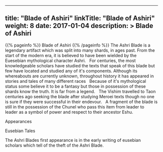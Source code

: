 
---
title: "Blade of Ashiri"
linkTitle: "Blade of Ashiri"
weight: 8
date: 2017-01-04
description: >
 Blade of Ashiri
---

{{% pageinfo %}}
Blade of Ashiri
{{% /pageinfo %}}
The Ashri Blade is a legendary artifact which was split into many shards, in ages past. From the start of the modern era, it is believed to have been wielded by the Euesebian mythological character Ashri.
<span class="line-spacer d-block"> </span>
For centuries, the most knowledgeable scholars have studied the texts that speak of this blade but few have located and studied any of it's components. Although its whereabouts are currently unknown, throughout history it has appeared in stories and tales of many different races 
<span class="line-spacer d-block"> </span>
Because of it's mythological status some believe it to be a fantasy but those in possession of these shards know the truth. It is far from a legend.
<span class="line-spacer d-block"> </span>
The Vishim travelled to Taon centuries ago seeking the blade after studying Meroei texts though no one is sure if they were successful in their endevour.
<span class="line-spacer d-block"> </span>
A fragment of the blade is still in the possession of the Chunel who pass this item from leader to leader as a symbol of power and respect to their ancestor Eshu.
<span class="line-spacer d-block"> </span>
<span class="line-spacer d-block"> </span>
<span class="line-spacer d-block"> </span>
 
Appearances 
 
Eusebian Tales 
 
The Ashri Blades first appearance is in the early writing of eusebian scholars which tell of the theft of the Ashri Blade.
